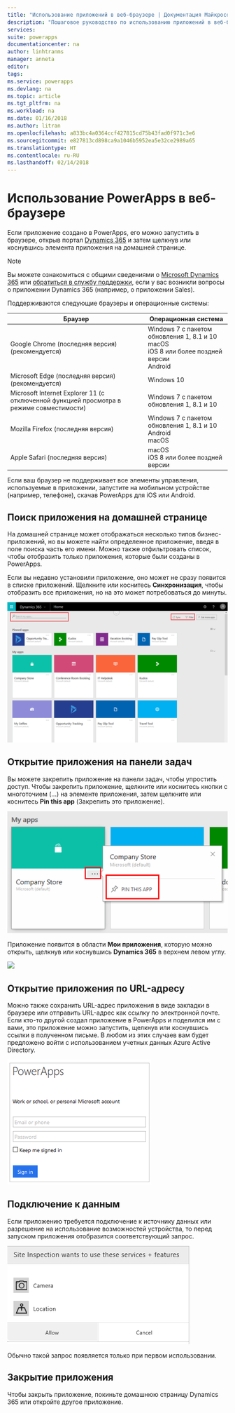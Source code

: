 ```yaml
---
title: "Использование приложений в веб-браузере | Документация Майкрософт"
description: "Пошаговое руководство по использованию приложений в веб-браузере."
services: 
suite: powerapps
documentationcenter: na
author: linhtranms
manager: anneta
editor: 
tags: 
ms.service: powerapps
ms.devlang: na
ms.topic: article
ms.tgt_pltfrm: na
ms.workload: na
ms.date: 01/16/2018
ms.author: litran
ms.openlocfilehash: a833bc4a0364ccf427815cd75b43fad0f971c3e6
ms.sourcegitcommit: e827813cd898ca9a1046b5952ea5e32ce2989a65
ms.translationtype: HT
ms.contentlocale: ru-RU
ms.lasthandoff: 02/14/2018
---
```

# <a name="use-powerapps-in-a-web-browser"></a>Использование PowerApps в веб-браузере
Если приложение создано в PowerApps, его можно запустить в браузере, открыв портал [Dynamics 365](https://home.dynamics.com) и затем щелкнув или коснувшись элемента приложения на домашней странице.

> [!NOTE]
> Вы можете ознакомиться с общими сведениями о [Microsoft Dynamics 365](https://docs.microsoft.com/dynamics365/) или [обратиться в службу поддержки](https://www.microsoft.com/dynamics365/contact-us), если у вас возникли вопросы о приложении Dynamics 365 (например, о приложении Sales).

Поддерживаются следующие браузеры и операционные системы:

| **Браузер** | **Операционная система** |
| --- | --- |
| Google Chrome (последняя версия)<br>(рекомендуется) |Windows 7 с пакетом обновления 1, 8.1 и 10 <br>macOS <br>iOS 8 или более поздней версии<br>Android |
| Microsoft Edge (последняя версия)<br>(рекомендуется) |Windows 10 |
| Microsoft Internet Explorer 11 (с отключенной функцией просмотра в режиме совместимости) |Windows 7 с пакетом обновления 1, 8.1 и 10 |
| Mozilla Firefox (последняя версия) |Windows 7 с пакетом обновления 1, 8.1 и 10 <br> Android <br>macOS |
| Apple Safari (последняя версия) |macOS <br> iOS 8 или более поздней версии |

Если ваш браузер не поддерживает все элементы управления, используемые в приложении, запустите на мобильном устройстве (например, телефоне), скачав PowerApps для iOS или Android.

## <a name="find-an-app-on-the-home-page"></a>Поиск приложения на домашней странице
На домашней странице может отображаться несколько типов бизнес-приложений, но вы можете найти определенное приложение, введя в поле поиска часть его имени. Можно также отфильтровать список, чтобы отобразить только приложения, которые были созданы в PowerApps.

Если вы недавно установили приложение, оно может не сразу появится в списке приложений. Щелкните или коснитесь **Синхронизация**, чтобы отобразить все приложения, но на это может потребоваться до минуты.

![](./media/run-app-browser/dynamics-365-home.png)

## <a name="open-an-app-from-the-task-pane"></a>Открытие приложения на панели задач
Вы можете закрепить приложение на панели задач, чтобы упростить доступ. Чтобы закрепить приложение, щелкните или коснитесь кнопки с многоточием (...) на элементе приложения, затем щелкните или коснитесь **Pin this app** (Закрепить это приложение).

![](./media/run-app-browser/homepage-pin.png)

Приложение появится в области **Мои приложения**, которую можно открыть, щелкнув или коснувшись **Dynamics 365** в верхнем левом углу.

![](./media/run-app-browser/taskpane.png)

## <a name="open-an-app-from-a-url"></a>Открытие приложения по URL-адресу
Можно также сохранить URL-адрес приложения в виде закладки в браузере или отправить URL-адрес как ссылку по электронной почте. Если кто-то другой создал приложение в PowerApps и поделился им с вами, это приложение можно запустить, щелкнув или коснувшись ссылки в полученном письме. В любом из этих случаев вам будет предложено войти с использованием учетных данных Azure Active Directory.

![](./media/run-app-browser/web-login.png)

## <a name="connect-to-data"></a>Подключение к данным
Если приложению требуется подключение к источнику данных или разрешение на использование возможностей устройства, то перед запуском приложения отобразится соответствующий запрос.  

![Подключение](./media/run-app-browser/app-connection.png)

Обычно такой запрос появляется только при первом использовании.

## <a name="close-an-app"></a>Закрытие приложения
Чтобы закрыть приложение, покиньте домашнюю страницу Dynamics 365 или откройте другое приложение.

